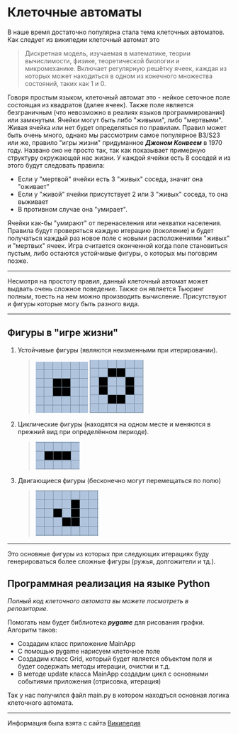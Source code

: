 # Клеточные автоматы
В наше время достаточно популярна стала тема клеточных автоматов. Как следует из википедии клеточный автомат это 
>Дискретная модель, изучаемая в математике, теории вычислимости, физике, теоретической биологии и микромеханике. Включает регулярную решётку ячеек, каждая из которых может находиться в одном из конечного множества состояний, таких как 1 и 0.

Говоря простым языком, клеточный автомат это - нейкое сеточное поле состоящая из квадратов (далее ячеек). Также поле является безграничным (что невозможно в реалиях языков программирования) или замкнутым. Ячейки могут быть либо "живыми", либо "мертвыми". Живая ячейка или нет будет определяться по правилам. 
Правил может быть очень много, однако мы рассмотрим самое популярное B3/S23 или же, правило "игры жизни" придуманное ___Джоном Конвеем___ в 1970 году. Названо оно не просто так, так как показывает примерную структуру окружающей нас жизни. У каждой ячейки есть 8 соседей и из этого будут следовать правила:
- Если у "мертвой" ячейки есть 3 "живых" соседа, значит она "оживает"
- Если у "живой" ячейки присутствует 2 или 3 "живых" соседа, то она выживает 
- В противном случае она "умирает".

Ячейки как-бы "умирают" от перенаселения или нехватки населения. Правила будут проверяться каждую итерацию (поколение) и будет получаться каждый раз новое поле с новыми расположениями "живых" и "мертвых" ячеек. Игра считается оконченной когда поле становиться пустым, либо остаются устойчивые фигуры, о которых мы поговрим позже.
____________________
Несмотря на простоту правил, данный клеточный автомат может выдвать очень сложное поведение. Также он является Тьюринг полным, тоесть на нем можно производить вычисление. Присутствуют и фигуры которые могу быть разного вида.
_____________________
## Фигуры в "игре жизни"

1. Устойчивые фигуры (являются неизменными при итерировании). 
    >![Устойчивая фигура](img/image1.png)
    >![Устойчивая фигруа](img/image2.png)
2. Циклические фигуры (находятся на одном месте и меняются в прежний вид при определённом периоде).
    >![Цикличная фигура](img/image3.png)
3. Двигающиеся фигуры (бесконечно могут перемещаться по полю)
    >![Двигающеяся фигура](img/image4.png)
________________________________________
Это основные фигуры из которых при следующих итерациях буду генерироваться более сложные фигуры (ружья, долгожители и тд.).

## Программная реализация на языке Python
*Полный код клеточного автомата вы можете посмотреть в репозиторие.*

Помогать нам будет библиотека ***pygame*** для рисования графки. Алгоритм таков:

- Создадим класс приложение MainApp
- C помощью pygame нарисуем клеточное поле
- Создадим класс Grid, который будет является объектом поля и будет содержать методы итерации, очистки и т.д.
- В методе update класса MainApp создадим цикл с основными событиями приложения (отрисовка, итерация)

Так у нас получился файл main.py в котором находться основная логика клеточного автомата.
__________________
Информация была взята с сайта [Википедия](https://ru.wikipedia.org/wiki/Клеточный_автомат)